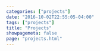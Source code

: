 ```yaml
---
categories: ["projects"]
date: "2016-10-02T22:55:05-04:00"
tags: ["projects"]
title: "Projects"
showpagemeta: false
page: "projects.html"
---
```

